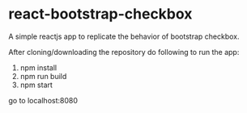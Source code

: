 # react-bootstrap-checkbox
A simple reactjs app to replicate the behavior of bootstrap checkbox.

After cloning/downloading the repository do following to run the app:

1. npm install
2. npm run build
3. npm start

go to localhost:8080
